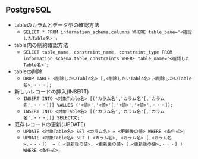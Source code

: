 ## PostgreSQL
- tableのカラムとデータ型の確認方法
  - `SELECT * FROM information_schema.columns WHERE table_bane='<確認したTable名>';`
- table内の制約確認方法
  - `SELECT table_name, constraint_name, constraint_type FROM information_schema.table_constraints WHERE table_name='<確認したTable名>';`
- tableの削除
  - `DROP TABLE <削除したいTable名> [,<削除したいTable名>,<削除したいTable名>,・・・];`
- 新しいレコードの挿入(INSERT)
  - `INSERT INTO <対象Table名> [('カラム名','カラム名'[,'カラム名',・・・])] VALUES ('<値>','<値>'[,'<値>','<値>',・・・]);`
  - `INSERT INTO <対象Table名> [('カラム名','カラム名'[,'カラム名',・・・])] SELECT文;'`
- 既存レコードの更新(UPDATE)
  - `UPDATE <対象Table名> SET <カラム名> = <更新後の値> WHERE <条件式>;`
  - `UPDATE <対象Table名> SET ( <カラム名>, <カラム名> [,<カラム名>,・・・])  = ( <更新後の値>, <更新後の値> [,<更新後の値>,・・・] ) WHERE <条件式>;`